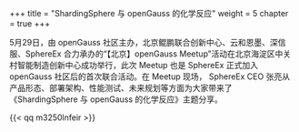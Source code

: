 +++
title = "ShardingSphere 与 openGauss 的化学反应"
weight = 5
chapter = true
+++

5月29日，由 openGauss 社区主办，北京鲲鹏联合创新中心、云和恩墨、深信服、SphereEx 合力承办的“【北京】openGauss Meetup”活动在北京海淀区中关村智能制造创新中心成功举行，此次 Meetup 也是 SphereEx 正式加入 openGauss 社区后的首次联合活动。在 Meetup 现场， SphereEx CEO 张亮从产品形态、部署架构、性能测试、未来规划等方面为大家带来了 《ShardingSphere 与 openGauss 的化学反应》主题分享。

{{< qq m3250lnfeir >}}